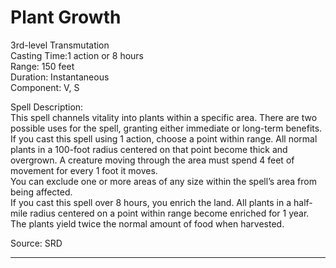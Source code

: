 # Plant Growth
3rd-level Transmutation<br>
Casting Time:1 action or 8 hours<br>
Range: 150 feet<br>
Duration: Instantaneous<br>
Component: V, S

Spell Description:<br>
This spell channels vitality into plants within a specific area. There are two possible uses for the spell, granting either immediate or long-term benefits.<br>If you cast this spell using 1 action, choose a point within range. All normal plants in a 100-foot radius centered on that point become thick and overgrown. A creature moving through the area must spend 4 feet of movement for every 1 foot it moves.<br>You can exclude one or more areas of any size within the spell’s area from being affected.<br>If you cast this spell over 8 hours, you enrich the land. All plants in a half-mile radius centered on a point within range become enriched for 1 year. The plants yield twice the normal amount of food when harvested.

Source: SRD

---